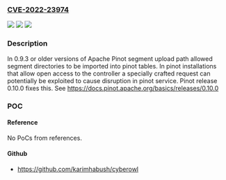 ### [CVE-2022-23974](https://cve.mitre.org/cgi-bin/cvename.cgi?name=CVE-2022-23974)
![](https://img.shields.io/static/v1?label=Product&message=Apache%20Pinot&color=blue)
![](https://img.shields.io/static/v1?label=Version&message=n%2Fa&color=blue)
![](https://img.shields.io/static/v1?label=Vulnerability&message=CWE-674%20Uncontrolled%20Recursion&color=brighgreen)

### Description

In 0.9.3 or older versions of Apache Pinot segment upload path allowed segment directories to be imported into pinot tables. In pinot installations that allow open access to the controller a specially crafted request can potentially be exploited to cause disruption in pinot service. Pinot release 0.10.0 fixes this. See https://docs.pinot.apache.org/basics/releases/0.10.0

### POC

#### Reference
No PoCs from references.

#### Github
- https://github.com/karimhabush/cyberowl

